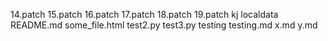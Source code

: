 14.patch
15.patch
16.patch
17.patch
18.patch
19.patch
kj
localdata
README.md
some_file.html
test2.py
test3.py
testing
testing.md
x.md
y.md
